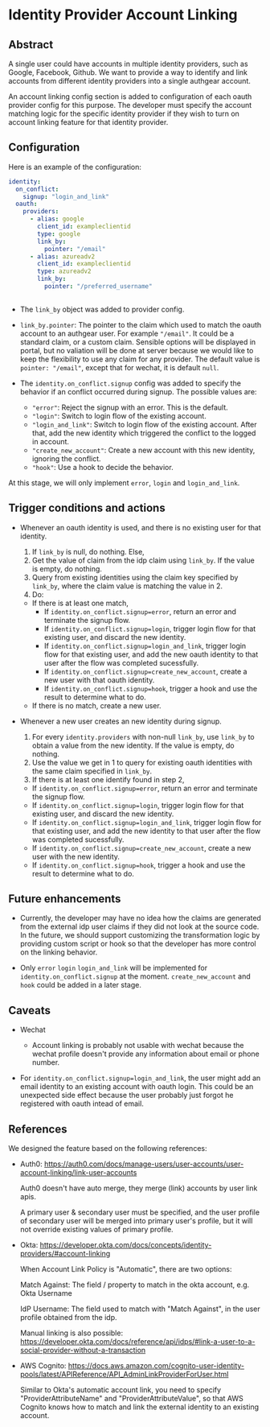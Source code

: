 # Identity Provider Account Linking

## Abstract

A single user could have accounts in multiple identity providers, such as Google, Facebook, Github. We want to provide a way to identify and link accounts from different identity providers into a single authgear account.

An account linking config section is added to configuration of each oauth provider config for this purpose. The developer must specify the account matching logic for the specific identity provider if they wish to turn on account linking feature for that identity provider.

## Configuration

Here is an example of the configuration:

```yaml
identity:
  on_conflict:
    signup: "login_and_link"
  oauth:
    providers:
      - alias: google
        client_id: exampleclientid
        type: google
        link_by:
          pointer: "/email"
      - alias: azureadv2
        client_id: exampleclientid
        type: azureadv2
        link_by:
          pointer: "/preferred_username"
      
```

- The `link_by` object was added to provider config.
- `link_by.pointer`: The pointer to the claim which used to match the oauth account to an authgear user. For example `"/email"`. It could be a standard claim, or a custom claim. Sensible options will be displayed in portal, but no valiation will be done at server because we would like to keep the flexibility to use any claim for any provider. The default value is `pointer: "/email"`, except that for wechat, it is default `null`.

- The `identity.on_conflict.signup` config was added to specify the behavior if an conflict occurred during signup. The possible values are:
  - `"error"`: Reject the signup with an error. This is the default.
  - `"login"`: Switch to login flow of the existing account.
  - `"login_and_link"`: Switch to login flow of the existing account. After that, add the new identity which triggered the conflict to the logged in account.
  - `"create_new_account"`: Create a new account with this new identity, ignoring the conflict.
  - `"hook"`: Use a hook to decide the behavior.

At this stage, we will only implement `error`, `login` and `login_and_link`.

## Trigger conditions and actions

- Whenever an oauth identity is used, and there is no existing user for that identity.

  1. If `link_by` is null, do nothing. Else,
  2. Get the value of claim from the idp claim using `link_by`. If the value is empty, do nothing.
  3. Query from existing identities using the claim key specified by `link_by`, where the claim value is matching the value in 2.
  4. Do:

  - If there is at least one match,
    - If `identity.on_conflict.signup=error`, return an error and terminate the signup flow.
    - If `identity.on_conflict.signup=login`, trigger login flow for that existing user, and discard the new identity.
    - If `identity.on_conflict.signup=login_and_link`, trigger login flow for that existing user, and add the new oauth identity to that user after the flow was completed sucessfully.
    - If `identity.on_conflict.signup=create_new_account`, create a new user with that oauth identity.
    - If `identity.on_conflict.signup=hook`, trigger a hook and use the result to determine what to do.
  - If there is no match, create a new user.

- Whenever a new user creates an new identity during signup.
  1. For every `identity.providers` with non-null `link_by`, use `link_by` to obtain a value from the new identity. If the value is empty, do nothing.
  2. Use the value we get in 1 to query for existing oauth identities with the same claim specified in `link_by`.
  3. If there is at least one identify found in step 2,
    - If `identity.on_conflict.signup=error`, return an error and terminate the signup flow.
    - If `identity.on_conflict.signup=login`, trigger login flow for that existing user, and discard the new identity.
    - If `identity.on_conflict.signup=login_and_link`, trigger login flow for that existing user, and add the new identity to that user after the flow was completed sucessfully.
    - If `identity.on_conflict.signup=create_new_account`, create a new user with the new identity.
    - If `identity.on_conflict.signup=hook`, trigger a hook and use the result to determine what to do.

## Future enhancements

- Currently, the developer may have no idea how the claims are generated from the external idp user claims if they did not look at the source code. In the future, we should support customizing the transformation logic by providing custom script or hook so that the developer has more control on the linking behavior.

- Only `error` `login` `login_and_link` will be implemented for `identity.on_conflict.signup` at the moment. `create_new_account` and `hook` could be added in a later stage.

## Caveats

- Wechat
  - Account linking is probably not usable with wechat because the wechat profile doesn't provide any information about email or phone number.

- For `identity.on_conflict.signup=login_and_link`, the user might add an email identity to an existing account with oauth login. This could be an unexpected side effect because the user probably just forgot he registered with oauth intead of email.

## References

We designed the feature based on the following references:

- Auth0: https://auth0.com/docs/manage-users/user-accounts/user-account-linking/link-user-accounts

  Auth0 doesn't have auto merge, they merge (link) accounts by user link apis.

  A primary user & secondary user must be specified, and the user profile of secondary user will be merged into primary user's profile, but it will not override existing values of primary profile.

- Okta: https://developer.okta.com/docs/concepts/identity-providers/#account-linking

  When Account Link Policy is "Automatic", there are two options:

  Match Against: The field / property to match in the okta account, e.g. Okta Username

  IdP Username: The field used to match with "Match Against", in the user profile obtained from the idp.

  Manual linking is also possible: https://developer.okta.com/docs/reference/api/idps/#link-a-user-to-a-social-provider-without-a-transaction

- AWS Cognito: https://docs.aws.amazon.com/cognito-user-identity-pools/latest/APIReference/API_AdminLinkProviderForUser.html

  Similar to Okta's automatic account link, you need to specify "ProviderAttributeName" and "ProviderAttributeValue", so that AWS Cognito knows how to match and link the external identity to an existing account.
